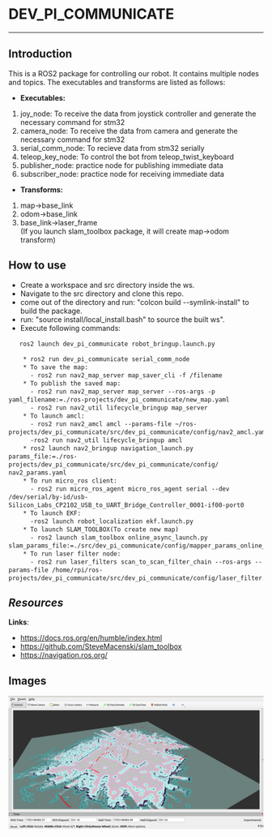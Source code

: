 # DEV_PI_COMMUNICATE

--- 

## **Introduction**

This is a ROS2 package for controlling our robot. It contains multiple nodes and topics.
The executables and transforms are listed as follows:

* **Executables:**
1. joy_node: To receive the data from joystick controller and generate the necessary command for stm32
2. camera_node: To receive the data from camera and generate the necessary command for stm32
3. serial_comm_node: To recieve data from stm32 serially
4. teleop_key_node: To control the bot from teleop_twist_keyboard
5. publisher_node: practice node for publishing immediate data
5. subscriber_node: practice node for receiving immediate data

* **Transforms:**
1. map->base_link
2. odom->base_link
3. base_link->laser_frame  
  (If you launch slam_toolbox package, it will create map->odom transform)

## **How to use**
 
 * Create a workspace and src directory inside the ws.
 * Navigate to the src directory and clone this repo.
 * come out of the directory and run: "colcon build --symlink-install" to build the package.
 * run: "source install/local_install.bash" to source the built ws".
 * Execute following commands:
 ```
    ros2 launch dev_pi_communicate robot_bringup.launch.py 
  ```
``` 
    * ros2 run dev_pi_communicate serial_comm_node 
    * To save the map: 
      - ros2 run nav2_map_server map_saver_cli -f /filename
    * To publish the saved map: 
      - ros2 run nav2_map_server map_server --ros-args -p yaml_filename:=./ros-projects/dev_pi_communicate/new_map.yaml
      - ros2 run nav2_util lifecycle_bringup map_server 
    * To launch amcl:
      - ros2 run nav2_amcl amcl --params-file ~/ros-projects/dev_pi_communicate/src/dev_pi_communicate/config/nav2_amcl.yaml 
      -ros2 run nav2_util lifecycle_bringup amcl
    * ros2 launch nav2_bringup navigation_launch.py params_file:=./ros-projects/dev_pi_communicate/src/dev_pi_communicate/config/ nav2_params.yaml
    * To run micro_ros client:
      - ros2 run micro_ros_agent micro_ros_agent serial --dev /dev/serial/by-id/usb-Silicon_Labs_CP2102_USB_to_UART_Bridge_Controller_0001-if00-port0
    * To launch EKF:
      -ros2 launch robot_localization ekf.launch.py
    * To launch SLAM_TOOLBOX(To create new map)
      - ros2 launch slam_toolbox online_async_launch.py slam_params_file:=./src/dev_pi_communicate/config/mapper_params_online_async.yaml 
    * To run laser filter node:
      - ros2 run laser_filters scan_to_scan_filter_chain --ros-args --params-file /home/rpi/ros-projects/dev_pi_communicate/src/dev_pi_communicate/config/laser_filter.yaml
```

## ***Resources***

**Links**:
- https://docs.ros.org/en/humble/index.html
- https://github.com/SteveMacenski/slam_toolbox
- https://navigation.ros.org/

## Images

![FIRST MAP OF GAMEFEILD!](/docs/Screenshot%20from%202023-12-21%2014-33-36.png "map")


